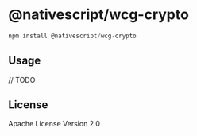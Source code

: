 # @nativescript/wcg-crypto

```javascript
npm install @nativescript/wcg-crypto
```

## Usage

// TODO

## License

Apache License Version 2.0

